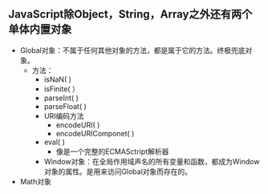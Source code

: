 ## JavaScript除Object，String，Array之外还有两个单体内置对象

- Global对象：不属于任何其他对象的方法，都是属于它的方法。终极兜底对象。
  - 方法：
    - isNaN( )
    - isFinite( ）
    - parseInt( )
    - parseFloat( )
    - URI编码方法
      - encodeURI( )
      - encodeURIComponet( )
    - eval( )
      - 像是一个完整的ECMASctript解析器
    - Window对象：在全局作用域声名的所有变量和函数，都成为Window对象的属性。是用来访问Global对象而存在的。
- Math对象